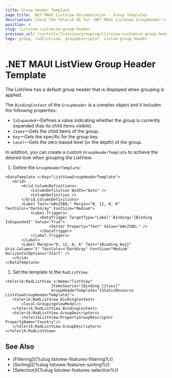```yaml
---
title: Group Header Template
page_title: .NET MAUI ListView Documentation - Group Templates
description: Check the Telerik UI for .NET MAUI ListView GroupHeader's BindingContext properties and how to define a custom GroupHeaderTemplate.
position: 4
slug: listview-customize-group-header
previous_url: /controls/listview/grouping/listview-customize-group-header
tags: group, radlistview, groupdescriptor, custom group header
---
```


# .NET MAUI ListView Group Header Template

The ListView has a default group header that is displayed when grouping is applied.

The `BindingContext` of the `GroupHeader` is a complex object and it includes the following properties:

- `IsExpanded`&mdash;Defines a value indicating whether the group is currently expanded (has its child items visible).
- `Items`&mdash;Gets the child items of the group.
- `Key`&mdash;Gets the specific for the group key.
- `Level`&mdash;Gets the zero-based level (or the depth) of the group.

In addition, you can create a custom `GroupHeaderTemplate` to achieve the desired look when grouping the ListView.

1. Define the `GroupHeaderTemplate`:

 ```XAML
<DataTemplate x:Key="ListViewGroupHeaderTemplate">
    <Grid>
        <Grid.ColumnDefinitions>
            <ColumnDefinition Width="Auto" />
            <ColumnDefinition />
        </Grid.ColumnDefinitions>
        <Label Text="&#x25B8;" Margin="8, 12, 0, 6" TextColor="DarkGray" FontSize="Medium">
            <Label.Triggers>
                <DataTrigger TargetType="Label" Binding="{Binding IsExpanded}" Value="True">
                    <Setter Property="Text" Value="&#x25BE;" />
                </DataTrigger>
            </Label.Triggers>
        </Label>
        <Label Margin="0, 12, 0, 6" Text="{Binding Key}" Grid.Column="1" TextColor="DarkGray" FontSize="Medium" HorizontalOptions="Start" />
    </Grid>
</DataTemplate>
 ```

1. Set the template to the `RadListView`:

 ```XAML
<telerik:RadListView x:Name="listView" 
					 ItemsSource="{Binding Cities}"
                     GroupHeaderTemplate="{StaticResource ListViewGroupHeaderTemplate}">
    <telerik:RadListView.BindingContext>
        <local:GroupingViewModel/>
    </telerik:RadListView.BindingContext>
    <telerik:RadListView.GroupDescriptors>
        <telerikListView:PropertyGroupDescriptor PropertyName="Country"/>
    </telerik:RadListView.GroupDescriptors>
</telerik:RadListView>
 ```

## See Also

- [Filtering]({%slug listview-features-filtering%})
- [Sorting]({%slug listview-features-sorting%})
- [Selection]({%slug listview-features-selection%})
